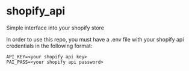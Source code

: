 # shopify_api
Simple interface into your shopify store

In order to use this repo, you must have a .env file with your shopify api credentials in the following format:

```
API_KEY=<your shopify api key>
PAI_PASS=<your shopify api password>
```
